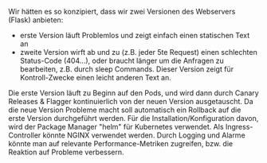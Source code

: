 
Wir hätten es so konzipiert, dass wir zwei Versionen des Webservers (Flask) anbieten:
* erste Version läuft Problemlos und zeigt einfach einen statischen Text an
* zweite Version wirft ab und zu (z.B. jeder 5te Request) einen schlechten Status-Code (404...), oder braucht länger um die Anfragen zu bearbeiten, z.B. durch sleep Commands. Dieser Version zeigt für Kontroll-Zwecke einen leicht anderen Text an.


Die erste Version läuft zu Beginn auf den Pods, und wird dann durch Canary Releases & Flagger kontinuierlich von der neuen Version ausgetauscht.
Da die neue Version Probleme macht soll automatisch ein Rollback auf die erste Version durchgeführt werden. 
Für die Installation/Konfiguration davon, wird der Package Manager "helm" für Kubernetes verwendet.
Als Ingress-Controller könnte NGINX verwendet werden.
Durch Logging und Alarme könnte man auf relevante Performance-Metriken zugreifen, bzw. die Reaktion auf Probleme verbessern.
